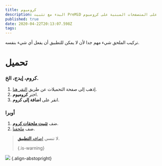 ```yaml
---
title: كروميوم
description: البدء مع تثبيت PreMiD على المتصفحات المبنية على كروميوم
published: true
date: 2020-04-22T20:13:07.598Z
tags:
---
```


تركيب الملحق شيء مهم جدا لأن لا يمكن للتطبيق أن يفعل أي شيء بنفسه.

# تحميل
### كروم، إيدج، الخ.
1. إذهب إلى صفحة التحميلات عن طريق [النقر هنا](https://premid.app/downloads).
2. اختر **كروميوم**.
3. انقر على **اضافة إلى كروم**.

### أوبرا
1. ضف **[تثبيت ملحقات كروم](https://addons.opera.com/en/extensions/details/install-chrome-extensions/)**.
2. ضف [ملحقنا](https://premid.app/downloads).

> لا تنسى [اضافه **التطبيق**](/install). 
> 
> {.is-warning}

![](https://img.icons8.com/color/2x/chrome.png) {.align-abstopright}